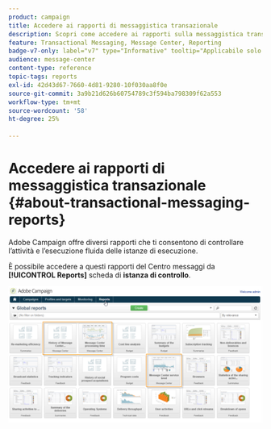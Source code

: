 ```yaml
---
product: campaign
title: Accedere ai rapporti di messaggistica transazionale
description: Scopri come accedere ai rapporti sulla messaggistica transazionale di Adobe Campaign Classic
feature: Transactional Messaging, Message Center, Reporting
badge-v7-only: label="v7" type="Informative" tooltip="Applicabile solo a Campaign Classic v7"
audience: message-center
content-type: reference
topic-tags: reports
exl-id: 42d43d67-7660-4d81-9280-10f030aa8f0e
source-git-commit: 3a9b21d626b60754789c3f594ba798309f62a553
workflow-type: tm+mt
source-wordcount: '58'
ht-degree: 25%

---
```


# Accedere ai rapporti di messaggistica transazionale {#about-transactional-messaging-reports}



Adobe Campaign offre diversi rapporti che ti consentono di controllare l’attività e l’esecuzione fluida delle istanze di esecuzione.

È possibile accedere a questi rapporti del Centro messaggi da **[!UICONTROL Reports]** scheda di **istanza di controllo**.

![](assets/messagecenter_reporting_002.png)
